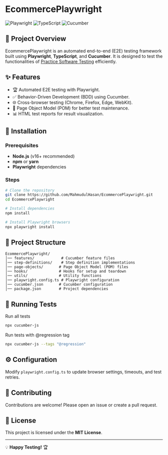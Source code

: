 # EcommercePlaywright

![Playwright](https://img.shields.io/badge/Playwright-E2E%20Testing-green?style=flat&logo=playwright)
![TypeScript](https://img.shields.io/badge/TypeScript-4.x-blue?style=flat&logo=typescript)
![Cucumber](https://img.shields.io/badge/Cucumber-BDD%20Testing-brightgreen?style=flat&logo=cucumber)

## 📌 Project Overview
EcommercePlaywright is an automated end-to-end (E2E) testing framework built using **Playwright**, **TypeScript**, and **Cucumber**. It is designed to test the functionalities of [Practice Software Testing](https://practicesoftwaretesting.com/) efficiently.

## ✨ Features
- 🏆 Automated E2E testing with Playwright.
- ✅ Behavior-Driven Development (BDD) using Cucumber.
- 🌐 Cross-browser testing (Chrome, Firefox, Edge, WebKit).
- 📄 Page Object Model (POM) for better test maintenance.
- 📊 HTML test reports for result visualization.

## 🚀 Installation
### Prerequisites
- **Node.js** (v16+ recommended)
- **npm** or **yarn**
- **Playwright** dependencies

### Steps
```sh
# Clone the repository
git clone https://github.com/MahmudulHasan/EcommercePlaywright.git
cd EcommercePlaywright

# Install dependencies
npm install

# Install Playwright browsers
npx playwright install
```

## 🔧 Project Structure
```
EcommercePlaywright/
│── features/            # Cucumber feature files
│── step-definitions/    # Step definition implementations
│── page-objects/       # Page Object Model (POM) files
│── hooks/              # Hooks for setup and teardown
│── utils/              # Utility functions
│── playwright.config.ts # Playwright configuration
│── cucumber.json       # Cucumber configuration
│── package.json        # Project dependencies
```

## 🎯 Running Tests
Run all tests
```sh
npx cucumber-js
```
Run tests with @regression tag
```sh
npx cucumber-js --tags "@regression"
```

## ⚙️ Configuration
Modify `playwright.config.ts` to update browser settings, timeouts, and test retries.

## 🤝 Contributing
Contributions are welcome! Please open an issue or create a pull request.

## 📜 License
This project is licensed under the **MIT License**.

---

💡 **Happy Testing!** 🏆
